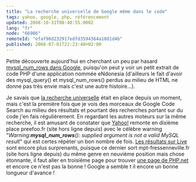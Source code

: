 ```yaml
---
title: "La recherche universelle de Google même dans le code"
tags: yahoo, google, php, référencement
updated: 2008-10-31T08:40:55.000Z
lang: "fr"
node: "66906"
remoteId: "efaf98d232917edfd3594364a18d1d4b"
published: 2008-07-01T22:23:40+02:00
---
```


Petite découverte aujourd'hui en cherchant un peu par hasard [mysql_num_rows
dans
Google](http://www.google.fr/search?aq=f&amp;hl=fr&amp;safe=off&amp;q=mysql_num_rows&amp;btnG=Rechercher&amp;met),
puisqu'on peut y voir un petit extrait de code PHP d'une application nommée
eNdonesia (d'ailleurs le fait d'avoir des
mysql_query() et mysql_num_rows() perdus au milieu de HTML ne donne pas très
envie mais c'est une autre histoire...).


Je savais que [la recherche
universelle](http://www.webrankinfo.com/actualites/200804-recherche-universelle.htm)
était en place depuis un moment, mais c'est la première fois que je vois des
morceaux de Google Code Search au
milieu des résultats et pourtant des recherches portant sur du code j'en fais
régulièrement. En regardant les autres moteurs sur la même recherche, il est
amusant de constater que
[Yahoo!](http://fr.search.yahoo.com/search;_ylt=A1f4cfpKjmpIT.8ATvRiAQx.?p=mysql_num_rows&amp;ei=UTF-8&amp;iscqry=&amp;fr=sfp)
remonte en dixième place preefoo.fr (site hors ligne depuis) avec le célèbre
warning &quot;*Warning:****mysql_num_rows****(): supplied argument is not a
valid MySQL result*&quot; qui est certes répèter un bon nombre de fois. [Les
résultats sur
Live](http://search.live.com/results.aspx?q=mysql_num_rows&amp;go=&amp;form=QBRE)
sont encore plus surprenants, puisque ce dernier sort mpt-fressenneville.fr (site hors ligne depuis) du même genre en neuvième position mais
chose étonnante, il faut aller en troisième page pour trouver [une page de
PHP.net](http://www.php.net/manual/fr/function.mysql-tablename.php) et encore ce
n'est pas la bonne ! Google a semble t il encore un bonne longueur d'avance !
